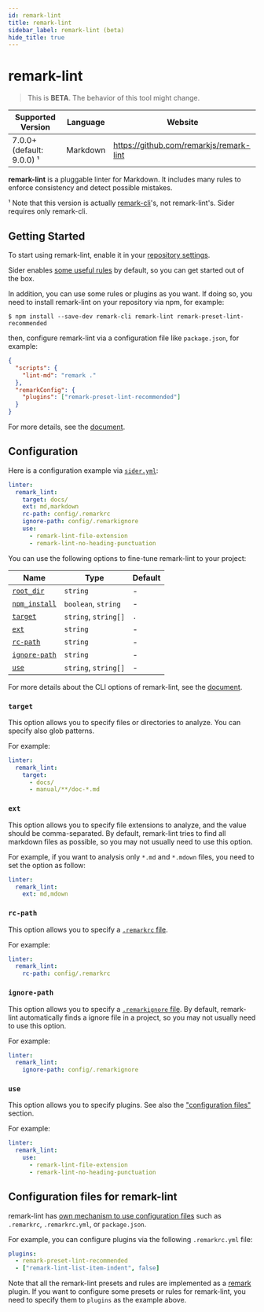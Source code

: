 ```yaml
---
id: remark-lint
title: remark-lint
sidebar_label: remark-lint (beta)
hide_title: true
---
```


# remark-lint

> This is **BETA**. The behavior of this tool might change.

| Supported Version         | Language | Website                                 |
| ------------------------- | -------- | --------------------------------------- |
| 7.0.0+ (default: 9.0.0) ¹ | Markdown | https://github.com/remarkjs/remark-lint |

**remark-lint** is a pluggable linter for Markdown. It includes many rules to enforce consistency and detect possible mistakes.

¹ Note that this version is actually [remark-cli](https://www.npmjs.com/package/remark-cli)'s, not remark-lint's. Sider requires only remark-cli.

## Getting Started

To start using remark-lint, enable it in your [repository settings](../../getting-started/repository-settings.md).

Sider enables [some useful rules](https://www.npmjs.com/package/remark-preset-lint-sider) by default, so you can get started out of the box.

In addition, you can use some rules or plugins as you want. If doing so, you need to install remark-lint on your repository via npm, for example:

```shell-session
$ npm install --save-dev remark-cli remark-lint remark-preset-lint-recommended
```

then, configure remark-lint via a configuration file like `package.json`, for example:

```json
{
  "scripts": {
    "lint-md": "remark ."
  },
  "remarkConfig": {
    "plugins": ["remark-preset-lint-recommended"]
  }
}
```

For more details, see the [document](https://github.com/remarkjs/remark-lint#readme).

## Configuration

Here is a configuration example via [`sider.yml`](../../getting-started/custom-configuration.md):

```yaml
linter:
  remark_lint:
    target: docs/
    ext: md,markdown
    rc-path: config/.remarkrc
    ignore-path: config/.remarkignore
    use:
      - remark-lint-file-extension
      - remark-lint-no-heading-punctuation
```

You can use the following options to fine-tune remark-lint to your project:

| Name                                                                                        | Type                 | Default |
| ------------------------------------------------------------------------------------------- | -------------------- | ------- |
| [`root_dir`](../../getting-started/custom-configuration.md#linteranalyzer_idroot_dir)       | `string`             | -       |
| [`npm_install`](../../getting-started/custom-configuration.md#linteranalyzer_idnpm_install) | `boolean`, `string`  | -       |
| [`target`](#target)                                                                         | `string`, `string[]` | `.`     |
| [`ext`](#ext)                                                                               | `string`             | -       |
| [`rc-path`](#rc-path)                                                                       | `string`             | -       |
| [`ignore-path`](#ignore-path)                                                               | `string`             | -       |
| [`use`](#use)                                                                               | `string`, `string[]` | -       |

For more details about the CLI options of remark-lint, see the [document](https://www.npmjs.com/package/remark-cli#cli).

### `target`

This option allows you to specify files or directories to analyze. You can specify also glob patterns.

For example:

```yaml
linter:
  remark_lint:
    target:
      - docs/
      - manual/**/doc-*.md
```

### `ext`

This option allows you to specify file extensions to analyze, and the value should be comma-separated.
By default, remark-lint tries to find all markdown files as possible, so you may not usually need to use this option.

For example, if you want to analysis only `*.md` and `*.mdown` files, you need to set the option as follow:

```yaml
linter:
  remark_lint:
    ext: md,mdown
```

### `rc-path`

This option allows you to specify a [`.remarkrc` file](#configuration-files-for-remark-lint).

For example:

```yaml
linter:
  remark_lint:
    rc-path: config/.remarkrc
```

### `ignore-path`

This option allows you to specify a [`.remarkignore` file](https://www.npmjs.com/package/unified-engine#ignoring).
By default, remark-lint automatically finds a ignore file in a project, so you may not usually need to use this option.

For example:

```yaml
linter:
  remark_lint:
    ignore-path: config/.remarkignore
```

### `use`

This option allows you to specify plugins. See also the ["configuration files"](#configuration-files-for-remark-lint) section.

For example:

```yaml
linter:
  remark_lint:
    use:
      - remark-lint-file-extension
      - remark-lint-no-heading-punctuation
```

## Configuration files for remark-lint

remark-lint has [own mechanism to use configuration files](https://www.npmjs.com/package/unified-engine#configuration) such as `.remarkrc`, `.remarkrc.yml`, or `package.json`.

For example, you can configure plugins via the following `.remarkrc.yml` file:

```yaml
plugins:
  - remark-preset-lint-recommended
  - ["remark-lint-list-item-indent", false]
```

Note that all the remark-lint presets and rules are implemented as a [remark](https://remark.js.org) plugin.
If you want to configure some presets or rules for remark-lint, you need to specify them to `plugins` as the example above.
